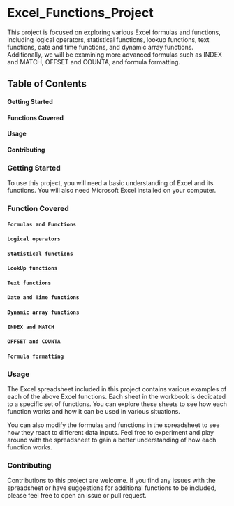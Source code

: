 # **Excel_Functions_Project**
This project is focused on exploring various Excel formulas and functions, including logical operators, statistical functions, lookup functions, text functions, date and time functions, and dynamic array functions. Additionally, we will be examining more advanced formulas such as INDEX and MATCH, OFFSET and COUNTA, and formula formatting.

## **Table of Contents**
#### Getting Started
#### Functions Covered
#### Usage
#### Contributing

### **Getting Started**
To use this project, you will need a basic understanding of Excel and its functions. You will also need Microsoft Excel installed on your computer.

### **Function Covered**
#### `Formulas and Functions`
#### `Logical operators`
#### `Statistical functions`
#### `LookUp functions`
#### `Text functions`
#### `Date and Time functions`
#### `Dynamic array functions`
#### `INDEX and MATCH`
#### `OFFSET and COUNTA`
#### `Formula formatting`

### **Usage**
The Excel spreadsheet included in this project contains various examples of each of the above Excel functions. Each sheet in the workbook is dedicated to a specific set of functions. You can explore these sheets to see how each function works and how it can be used in various situations.

You can also modify the formulas and functions in the spreadsheet to see how they react to different data inputs. Feel free to experiment and play around with the spreadsheet to gain a better understanding of how each function works.

### **Contributing**
Contributions to this project are welcome. If you find any issues with the spreadsheet or have suggestions for additional functions to be included, please feel free to open an issue or pull request.